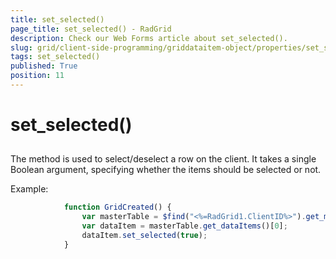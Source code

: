 ```yaml
---
title: set_selected()
page_title: set_selected() - RadGrid
description: Check our Web Forms article about set_selected().
slug: grid/client-side-programming/griddataitem-object/properties/set_selected()
tags: set_selected()
published: True
position: 11
---
```


# set_selected()



## 

The method is used to select/deselect a row on the client. It takes a single Boolean argument, specifying whether the items should be selected or not.

Example:

````JavaScript
	        function GridCreated() {
	            var masterTable = $find("<%=RadGrid1.ClientID%>").get_masterTableView();
	            var dataItem = masterTable.get_dataItems()[0];
	            dataItem.set_selected(true);
	        }
````


